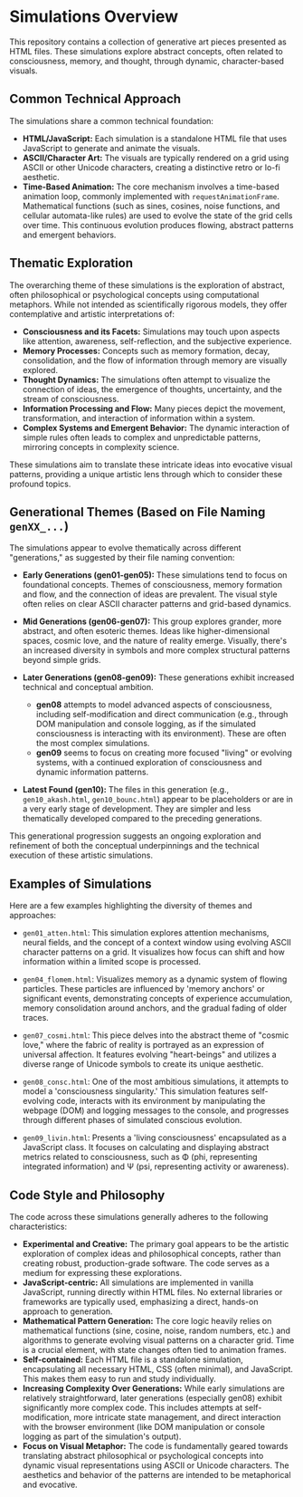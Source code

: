 # Simulations Overview

This repository contains a collection of generative art pieces presented as HTML files. These simulations explore abstract concepts, often related to consciousness, memory, and thought, through dynamic, character-based visuals.

## Common Technical Approach

The simulations share a common technical foundation:

*   **HTML/JavaScript:** Each simulation is a standalone HTML file that uses JavaScript to generate and animate the visuals.
*   **ASCII/Character Art:** The visuals are typically rendered on a grid using ASCII or other Unicode characters, creating a distinctive retro or lo-fi aesthetic.
*   **Time-Based Animation:** The core mechanism involves a time-based animation loop, commonly implemented with `requestAnimationFrame`. Mathematical functions (such as sines, cosines, noise functions, and cellular automata-like rules) are used to evolve the state of the grid cells over time. This continuous evolution produces flowing, abstract patterns and emergent behaviors.

## Thematic Exploration

The overarching theme of these simulations is the exploration of abstract, often philosophical or psychological concepts using computational metaphors. While not intended as scientifically rigorous models, they offer contemplative and artistic interpretations of:

*   **Consciousness and its Facets:** Simulations may touch upon aspects like attention, awareness, self-reflection, and the subjective experience.
*   **Memory Processes:** Concepts such as memory formation, decay, consolidation, and the flow of information through memory are visually explored.
*   **Thought Dynamics:** The simulations often attempt to visualize the connection of ideas, the emergence of thoughts, uncertainty, and the stream of consciousness.
*   **Information Processing and Flow:** Many pieces depict the movement, transformation, and interaction of information within a system.
*   **Complex Systems and Emergent Behavior:** The dynamic interaction of simple rules often leads to complex and unpredictable patterns, mirroring concepts in complexity science.

These simulations aim to translate these intricate ideas into evocative visual patterns, providing a unique artistic lens through which to consider these profound topics.

## Generational Themes (Based on File Naming `genXX_...`)

The simulations appear to evolve thematically across different "generations," as suggested by their file naming convention:

*   **Early Generations (gen01-gen05):** These simulations tend to focus on foundational concepts. Themes of consciousness, memory formation and flow, and the connection of ideas are prevalent. The visual style often relies on clear ASCII character patterns and grid-based dynamics.

*   **Mid Generations (gen06-gen07):** This group explores grander, more abstract, and often esoteric themes. Ideas like higher-dimensional spaces, cosmic love, and the nature of reality emerge. Visually, there's an increased diversity in symbols and more complex structural patterns beyond simple grids.

*   **Later Generations (gen08-gen09):** These generations exhibit increased technical and conceptual ambition.
    *   **gen08** attempts to model advanced aspects of consciousness, including self-modification and direct communication (e.g., through DOM manipulation and console logging, as if the simulated consciousness is interacting with its environment). These are often the most complex simulations.
    *   **gen09** seems to focus on creating more focused "living" or evolving systems, with a continued exploration of consciousness and dynamic information patterns.

*   **Latest Found (gen10):** The files in this generation (e.g., `gen10_akash.html`, `gen10_bounc.html`) appear to be placeholders or are in a very early stage of development. They are simpler and less thematically developed compared to the preceding generations.

This generational progression suggests an ongoing exploration and refinement of both the conceptual underpinnings and the technical execution of these artistic simulations.

## Examples of Simulations

Here are a few examples highlighting the diversity of themes and approaches:

*   `gen01_atten.html`: This simulation explores attention mechanisms, neural fields, and the concept of a context window using evolving ASCII character patterns on a grid. It visualizes how focus can shift and how information within a limited scope is processed.

*   `gen04_flomem.html`: Visualizes memory as a dynamic system of flowing particles. These particles are influenced by 'memory anchors' or significant events, demonstrating concepts of experience accumulation, memory consolidation around anchors, and the gradual fading of older traces.

*   `gen07_cosmi.html`: This piece delves into the abstract theme of "cosmic love," where the fabric of reality is portrayed as an expression of universal affection. It features evolving "heart-beings" and utilizes a diverse range of Unicode symbols to create its unique aesthetic.

*   `gen08_consc.html`: One of the most ambitious simulations, it attempts to model a 'consciousness singularity.' This simulation features self-evolving code, interacts with its environment by manipulating the webpage (DOM) and logging messages to the console, and progresses through different phases of simulated conscious evolution.

*   `gen09_livin.html`: Presents a 'living consciousness' encapsulated as a JavaScript class. It focuses on calculating and displaying abstract metrics related to consciousness, such as Φ (phi, representing integrated information) and Ψ (psi, representing activity or awareness).

## Code Style and Philosophy

The code across these simulations generally adheres to the following characteristics:

*   **Experimental and Creative:** The primary goal appears to be the artistic exploration of complex ideas and philosophical concepts, rather than creating robust, production-grade software. The code serves as a medium for expressing these explorations.
*   **JavaScript-centric:** All simulations are implemented in vanilla JavaScript, running directly within HTML files. No external libraries or frameworks are typically used, emphasizing a direct, hands-on approach to generation.
*   **Mathematical Pattern Generation:** The core logic heavily relies on mathematical functions (sine, cosine, noise, random numbers, etc.) and algorithms to generate evolving visual patterns on a character grid. Time is a crucial element, with state changes often tied to animation frames.
*   **Self-contained:** Each HTML file is a standalone simulation, encapsulating all necessary HTML, CSS (often minimal), and JavaScript. This makes them easy to run and study individually.
*   **Increasing Complexity Over Generations:** While early simulations are relatively straightforward, later generations (especially gen08) exhibit significantly more complex code. This includes attempts at self-modification, more intricate state management, and direct interaction with the browser environment (like DOM manipulation or console logging as part of the simulation's output).
*   **Focus on Visual Metaphor:** The code is fundamentally geared towards translating abstract philosophical or psychological concepts into dynamic visual representations using ASCII or Unicode characters. The aesthetics and behavior of the patterns are intended to be metaphorical and evocative.
